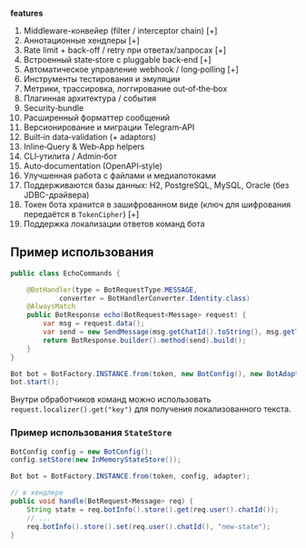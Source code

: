 **features**
1. Middleware-конвейер (filter / interceptor chain) [+]
2. Аннотационные хендлеры [+]
3. Rate limit + back-off / retry при ответах/запросах [+]
4. Встроенный state‑store с pluggable back‑end [+]
5. Автоматическое управление webhook / long‑polling [+]
6. Инструменты тестирования и эмуляции
7. Метрики, трассировка, логгирование out‑of‑the‑box
8. Плагинная архитектура / события
9. Security‑bundle
10. Расширенный форматтер сообщений
11. Версионирование и миграции Telegram‑API
12. Built‑in data‑validation (+ adaptors)
13. Inline‑Query & Web‑App helpers
14. CLI‑утилита / Admin‑бот
15. Auto‑documentation (OpenAPI‑style)
16. Улучшенная работа с файлами и медиапотоками
17. Поддерживаются базы данных: H2, PostgreSQL, MySQL, Oracle (без JDBC-драйвера)
18. Токен бота хранится в зашифрованном виде (ключ для шифрования передаётся в `TokenCipher`) [+]
19. Поддержка локализации ответов команд бота

## Пример использования

```java
public class EchoCommands {

    @BotHandler(type = BotRequestType.MESSAGE,
            converter = BotHandlerConverter.Identity.class)
    @AlwaysMatch
    public BotResponse echo(BotRequest<Message> request) {
        var msg = request.data();
        var send = new SendMessage(msg.getChatId().toString(), msg.getText());
        return BotResponse.builder().method(send).build();
    }
}

Bot bot = BotFactory.INSTANCE.from(token, new BotConfig(), new BotAdapterImpl(bot, converter, provider), "com.example.bot");
bot.start();
```

Внутри обработчиков команд можно использовать `request.localizer().get("key")` для получения локализованного текста.

### Пример использования `StateStore`
```java
BotConfig config = new BotConfig();
config.setStore(new InMemoryStateStore());

Bot bot = BotFactory.INSTANCE.from(token, config, adapter);

// в хендлере
public void handle(BotRequest<Message> req) {
    String state = req.botInfo().store().get(req.user().chatId());
    // ...
    req.botInfo().store().set(req.user().chatId(), "new-state");
}
```
